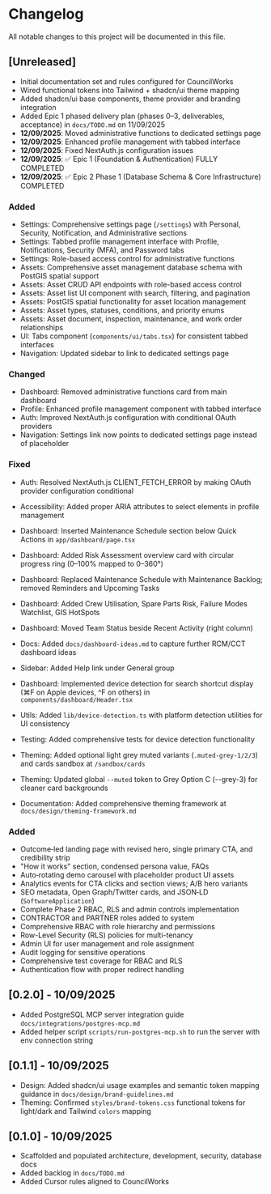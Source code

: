 # Changelog

All notable changes to this project will be documented in this file.

## [Unreleased]
- Initial documentation set and rules configured for CouncilWorks
- Wired functional tokens into Tailwind + shadcn/ui theme mapping
- Added shadcn/ui base components, theme provider and branding integration
- Added Epic 1 phased delivery plan (phases 0–3, deliverables, acceptance) in `docs/TODO.md` on 11/09/2025
- **12/09/2025**: Moved administrative functions to dedicated settings page
- **12/09/2025**: Enhanced profile management with tabbed interface
- **12/09/2025**: Fixed NextAuth.js configuration issues
- **12/09/2025**: ✅ Epic 1 (Foundation & Authentication) FULLY COMPLETED
- **12/09/2025**: ✅ Epic 2 Phase 1 (Database Schema & Core Infrastructure) COMPLETED

### Added
- Settings: Comprehensive settings page (`/settings`) with Personal, Security, Notification, and Administrative sections
- Settings: Tabbed profile management interface with Profile, Notifications, Security (MFA), and Password tabs
- Settings: Role-based access control for administrative functions
- Assets: Comprehensive asset management database schema with PostGIS spatial support
- Assets: Asset CRUD API endpoints with role-based access control
- Assets: Asset list UI component with search, filtering, and pagination
- Assets: PostGIS spatial functionality for asset location management
- Assets: Asset types, statuses, conditions, and priority enums
- Assets: Asset document, inspection, maintenance, and work order relationships
- UI: Tabs component (`components/ui/tabs.tsx`) for consistent tabbed interfaces
- Navigation: Updated sidebar to link to dedicated settings page

### Changed
- Dashboard: Removed administrative functions card from main dashboard
- Profile: Enhanced profile management component with tabbed interface
- Auth: Improved NextAuth.js configuration with conditional OAuth providers
- Navigation: Settings link now points to dedicated settings page instead of placeholder

### Fixed
- Auth: Resolved NextAuth.js CLIENT_FETCH_ERROR by making OAuth provider configuration conditional
- Accessibility: Added proper ARIA attributes to select elements in profile management

- Dashboard: Inserted Maintenance Schedule section below Quick Actions in `app/dashboard/page.tsx`
- Dashboard: Added Risk Assessment overview card with circular progress ring (0–100% mapped to 0–360°)
- Dashboard: Replaced Maintenance Schedule with Maintenance Backlog; removed Reminders and Upcoming Tasks
- Dashboard: Added Crew Utilisation, Spare Parts Risk, Failure Modes Watchlist, GIS HotSpots
- Dashboard: Moved Team Status beside Recent Activity (right column)
- Docs: Added `docs/dashboard-ideas.md` to capture further RCM/CCT dashboard ideas
 - Sidebar: Added Help link under General group
- Dashboard: Implemented device detection for search shortcut display (⌘F on Apple devices, ^F on others) in `components/dashboard/Header.tsx`
- Utils: Added `lib/device-detection.ts` with platform detection utilities for UI consistency
- Testing: Added comprehensive tests for device detection functionality
- Theming: Added optional light grey muted variants (`.muted-grey-1/2/3`) and cards sandbox at `/sandbox/cards`
- Theming: Updated global `--muted` token to Grey Option C (--grey-3) for cleaner card backgrounds
- Documentation: Added comprehensive theming framework at `docs/design/theming-framework.md`

### Added
- Outcome‑led landing page with revised hero, single primary CTA, and credibility strip
- "How it works" section, condensed persona value, FAQs
- Auto‑rotating demo carousel with placeholder product UI assets
- Analytics events for CTA clicks and section views; A/B hero variants
- SEO metadata, Open Graph/Twitter cards, and JSON‑LD (`SoftwareApplication`)
- Complete Phase 2 RBAC, RLS and admin controls implementation
- CONTRACTOR and PARTNER roles added to system
- Comprehensive RBAC with role hierarchy and permissions
- Row-Level Security (RLS) policies for multi-tenancy
- Admin UI for user management and role assignment
- Audit logging for sensitive operations
- Comprehensive test coverage for RBAC and RLS
- Authentication flow with proper redirect handling

## [0.2.0] - 10/09/2025
- Added PostgreSQL MCP server integration guide `docs/integrations/postgres-mcp.md`
- Added helper script `scripts/run-postgres-mcp.sh` to run the server with env connection string

## [0.1.1] - 10/09/2025
- Design: Added shadcn/ui usage examples and semantic token mapping guidance in `docs/design/brand-guidelines.md`
- Theming: Confirmed `styles/brand-tokens.css` functional tokens for light/dark and Tailwind `colors` mapping

## [0.1.0] - 10/09/2025
- Scaffolded and populated architecture, development, security, database docs
- Added backlog in `docs/TODO.md`
- Added Cursor rules aligned to CouncilWorks
